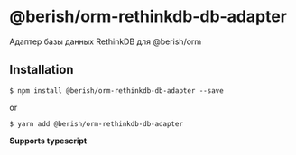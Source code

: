 # @berish/orm-rethinkdb-db-adapter

Адаптер базы данных RethinkDB для @berish/orm

## Installation

```
$ npm install @berish/orm-rethinkdb-db-adapter --save
```

or

```
$ yarn add @berish/orm-rethinkdb-db-adapter
```

**Supports typescript**

